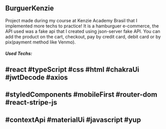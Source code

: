 ## BurguerKenzie
Project made during my course at Kenzie Academy Brasil that I implemented more techs to practice! It is a hamburguer e-commerce, the API used was a fake api that I created using json-server fake API. You can add the product on the cart, checkout, pay by credit card, debit card or by pix(payment method like Venmo). 

##### Used Techs:

## #react    #typeScript    #css    #html    #chakraUi    #jwtDecode    #axios 
## #styledComponents    #mobileFirst    #router-dom    #react-stripe-js 
## #contextApi    #materialUi    #javascript    #yup 

